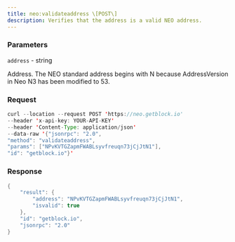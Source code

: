 ```yaml
---
title: neo:validateaddress \[POST\]
description: Verifies that the address is a valid NEO address.
---
```


### Parameters


`address` - string

Address. The NEO standard address begins with N because AddressVersion
in Neo N3 has been modified to 53.

### Request

``` java
curl --location --request POST 'https://neo.getblock.io' 
--header 'x-api-key: YOUR-API-KEY' 
--header 'Content-Type: application/json' 
--data-raw '{"jsonrpc": "2.0",
"method": "validateaddress",
"params": ["NPvKVTGZapmFWABLsyvfreuqn73jCjJtN1"],
"id": "getblock.io"}'
```

###  Response

``` java
{
    "result": {
        "address": "NPvKVTGZapmFWABLsyvfreuqn73jCjJtN1",
        "isvalid": true
    },
    "id": "getblock.io",
    "jsonrpc": "2.0"
}
```

